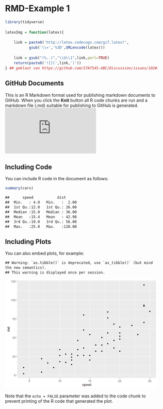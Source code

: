 RMD-Example 1
================

``` r
library(tidyverse)

latexImg = function(latex){

    link = paste0('http://latex.codecogs.com/gif.latex?',
           gsub('\\=','%3D',URLencode(latex)))

    link = gsub("(%..)","\\U\\1",link,perl=TRUE)
    return(paste0('![](',link,')'))
} ## geklaut von https://github.com/STAT545-UBC/Discussion/issues/102#issuecomment-142482040
```

## GitHub Documents

This is an R Markdown format used for publishing markdown documents to
GitHub. When you click the **Knit** button all R code chunks are run and
a markdown file (.md) suitable for publishing to GitHub is generated.
![](http://latex.codecogs.com/gif.latex?a%20%3D%20%5Cfrac%7Bb%7D%7Bc%7D)

## Including Code

You can include R code in the document as follows:

``` r
summary(cars)
```

    ##      speed           dist       
    ##  Min.   : 4.0   Min.   :  2.00  
    ##  1st Qu.:12.0   1st Qu.: 26.00  
    ##  Median :15.0   Median : 36.00  
    ##  Mean   :15.4   Mean   : 42.98  
    ##  3rd Qu.:19.0   3rd Qu.: 56.00  
    ##  Max.   :25.0   Max.   :120.00

## Including Plots

You can also embed plots, for example:

    ## Warning: `as.tibble()` is deprecated, use `as_tibble()` (but mind the new semantics).
    ## This warning is displayed once per session.

![](01_rmd-example1_files/figure-gfm/pressure-1.png)<!-- -->

Note that the `echo = FALSE` parameter was added to the code chunk to
prevent printing of the R code that generated the plot.
